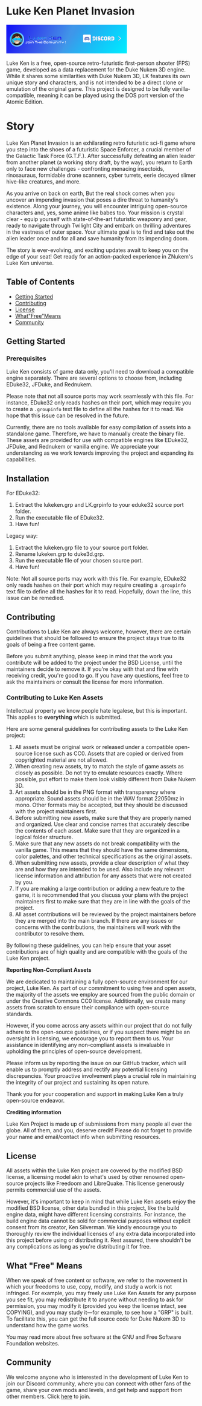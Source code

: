# Luke Ken Planet Invasion 
[![Discord Banner](doc/img/banner.png)](https://discord.gg/TSFYwTPqUk)

Luke Ken is a free, open-source retro-futuristic first-person shooter (FPS) game, developed as a data replacement for the Duke Nukem 3D engine. While it shares some similarities with Duke Nukem 3D, LK features its own unique story and characters, and is not intended to be a direct clone or emulation of the original game. This project is designed to be fully vanilla-compatible, meaning it can be played using the DOS port version of the Atomic Edition.

# Story 

Luke Ken Planet Invasion is an exhilarating retro futuristic sci-fi game where you step into the shoes of a futuristic Space Enforcer, a crucial member of the Galactic Task Force (G.T.F.). After successfully defeating an alien leader from another planet (a working story draft, by the way), you return to Earth only to face new challenges - confronting menacing insectoids, rinosauraus, formidable drone scanners, cyber turrets, eerie decayed slimer hive-like creatures, and more.

As you arrive on back on earth, But the real shock comes when you uncover an impending invasion that poses a dire threat to humanity's existence. Along your journey, you will encounter intriguing open-source characters and, yes, some anime like babes too. Your mission is crystal clear - equip yourself with state-of-the-art futuristic weaponry and gear, ready to navigate through Twilight City and embark on thrilling adventures in the vastness of outer space. Your ultimate goal is to find and take out the alien leader once and for all and save humanity from its impending doom.

The story is ever-evolving, and exciting updates await to keep you on the edge of your seat! Get ready for an action-packed experience in ZNukem's Luke Ken universe. 

## Table of Contents

- [Getting Started](#getting-started)
- [Contributing](#contributing)
- [License](#license)
- [What"Free"Means](#what-free-means)
- [Community](#community)

## Getting Started

### Prerequisites

Luke Ken consists of game data only, you'll need to download a compatible engine separately. There are several options to choose from, including EDuke32, JFDuke, and Rednukem.

Please note that not all source ports may work seamlessly with this file. For instance, EDuke32 only reads hashes on their port, which may require you to create a `.groupinfo` text file to define all the hashes for it to read. We hope that this issue can be resolved in the future.

Currently, there are no tools available for easy compilation of assets into a standalone game. Therefore, we have to manually create the binary file. These assets are provided for use with compatible engines like EDuke32, JFDuke, and Rednukem or vanilla engine. We appreciate your understanding as we work towards improving the project and expanding its capabilities.

## Installation

For EDuke32:
1. Extract the lukeken.grp and LK.grpinfo to your eduke32 source port folder.
3. Run the executable file of EDuke32.
4. Have fun!

Legacy way:
1. Extract the lukeken.grp file to your source port folder.
2. Rename lukeken.grp to duke3d.grp.
3. Run the executable file of your chosen source port.
4. Have fun!

Note: Not all source ports may work with this file. For example, EDuke32 only reads hashes on their port which may require creating a `.groupinfo` text file to define all the hashes for it to read. Hopefully, down the line, this issue can be remedied.

## Contributing

Contributions to Luke Ken are always welcome, however, there are certain guidelines that should be followed to ensure the project stays true to its goals of being a free content game. 

Before you submit anything, please keep in mind that the work you contribute will be added to the project under the BSD License, until the maintainers decide to remove it. If you're okay with that and fine with receiving credit, you're good to go. If you have any questions, feel free to ask the maintainers or consult the license for more information.

### Contributing to Luke Ken Assets

Intellectual property we know people hate legalese, but this is important. This applies to
**everything** which is submitted.

Here are some general guidelines for contributing assets to the Luke Ken project:

1. All assets must be original work or released under a compatible open-source license such as CC0. Assets that are copied or derived from copyrighted material are not allowed.
2. When creating new assets, try to match the style of game assets as closely as possible. Do not try to emulate resources exactly. Where possible, put effort to make them look visibly different from Duke Nukem 3D.
3. Art assets should be in the PNG format with transparency where appropriate. Sound assets should be in the WAV format 22050mz in mono. Other formats may be accepted, but they should be discussed with the project maintainers first.
4. Before submitting new assets, make sure that they are properly named and organized. Use clear and concise names that accurately describe the contents of each asset. Make sure that they are organized in a logical folder structure.
5. Make sure that any new assets do not break compatibility with the vanilla game. This means that they should have the same dimensions, color palettes, and other technical specifications as the original assets.
6. When submitting new assets, provide a clear description of what they are and how they are intended to be used. Also include any relevant license information and attribution for any assets that were not created by you.
7. If you are making a large contribution or adding a new feature to the game, it is recommended that you discuss your plans with the project maintainers first to make sure that they are in line with the goals of the project.
8. All asset contributions will be reviewed by the project maintainers before they are merged into the main branch. If there are any issues or concerns with the contributions, the maintainers will work with the contributor to resolve them.

By following these guidelines, you can help ensure that your asset contributions are of high quality and are compatible with the goals of the Luke Ken project.

**Reporting Non-Compliant Assets**

We are dedicated to maintaining a fully open-source environment for our project, Luke Ken. As part of our commitment to using free and open assets, the majority of the assets we employ are sourced from the public domain or under the Creative Commons CC0 license. Additionally, we create many assets from scratch to ensure their compliance with open-source standards.

However, if you come across any assets within our project that do not fully adhere to the open-source guidelines, or if you suspect there might be an oversight in licensing, we encourage you to report them to us. Your assistance in identifying any non-compliant assets is invaluable in upholding the principles of open-source development.

Please inform us by reporting the issue on our GitHub tracker, which will enable us to promptly address and rectify any potential licensing discrepancies. Your proactive involvement plays a crucial role in maintaining the integrity of our project and sustaining its open nature.

Thank you for your cooperation and support in making Luke Ken a truly open-source endeavor.

**Crediting information**

Luke Ken Project is made up of submissions from many people all over the globe. All of them, and you, deserve credit! Please do not forget to provide your name and email/contact info when submitting resources.

## License

All assets within the Luke Ken project are covered by the modified BSD license, a licensing model akin to what's used by other renowned open-source projects like Freedoom and LibreQuake. This license generously permits commercial use of the assets.

However, it's important to keep in mind that while Luke Ken assets enjoy the modified BSD license, other data bundled in this project, like the build engine data, might have different licensing constraints. For instance, the build engine data cannot be sold for commercial purposes without explicit consent from its creator, Ken Silverman. We kindly encourage you to thoroughly review the individual licenses of any extra data incorporated into this project before using or distributing it. Rest assured, there shouldn't be any complications as long as you're distributing it for free.

## What "Free" Means

When we speak of free content or software, we refer to the movement in which your freedoms to use, copy, modify, and study a work is not infringed. For example, you may freely use Luke Ken Assets for any purpose you see fit, you may redistribute it to anyone without needing to ask for permission, you may modify it (provided you keep the license intact, see COPYING), and you may study it—​for example, to see how a "GRP" is built. To facilitate this, you can get the full source code for Duke Nukem 3D to understand how the game works.

You may read more about free software at the GNU and Free Software Foundation websites.

## Community

We welcome anyone who is interested in the development of Luke Ken to join our Discord community, where you can connect with other fans of the game, share your own mods and levels, and get help and support from other members. Click [here](https://discord.gg/TSFYwTPqUk) to join.

